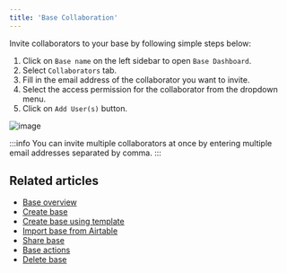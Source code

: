 ```yaml
---
title: 'Base Collaboration'
---
```



Invite collaborators to your base by following simple steps below:
1. Click on `Base name` on the left sidebar to open `Base Dashboard`.
2. Select `Collaborators` tab.
3. Fill in the email address of the collaborator you want to invite.
4. Select the access permission for the collaborator from the dropdown menu.
5. Click on `Add User(s)` button.  

![image](/img/v2/invite-collaborators.png)

:::info
You can invite multiple collaborators at once by entering multiple email addresses separated by comma.
:::

## Related articles
- [Base overview](/bases/base-overview)
- [Create base](/bases/create-base)
- [Create base using template](/bases/create-base-using-template)
- [Import base from Airtable](/bases/import-base-from-airtable)
- [Share base](/bases/share-base)
- [Base actions](/bases/actions-on-base)
- [Delete base](/bases/delete-base)